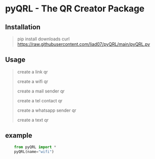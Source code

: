 # pyQRL - The QR Creator Package 

## Installation

> pip install downloads
> curl https://raw.githubusercontent.com/liad07/pyQRL/main/pyQRL.py

## Usage

>create a link qr
> 
>create a wifi qr
> 
> create a mail sender qr
> 
> create a tel contact  qr
> 
> create a whatsapp sender qr
> 
> create a text qr

## example
```python
    from pyQRL import *
    pyQRL(name="wifi")
